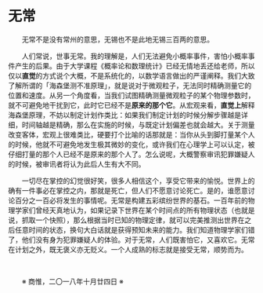 # 无常

&emsp;&emsp;无常不是没有常州的意思，无锡也不是此地无锡三百两的意思。

&emsp;&emsp;人们常说，世事无常。我的理解是，人们无法避免小概率事件，害怕小概率事件产生的后果。由于大学课程《概率论和数理统计》已经无情地丢还给老师，所以仅以**直觉**的方式说个大概，不是系统化的，以数学语言做出的严谨阐释。我们大致了解所谓的「海森堡测不准原理」，就是说对于微观粒子，无法同时精确测量它的位置和速度。从另一个角度看，当我们试图精确测量微观粒子的某个物理参数时，就不可避免地干扰到它，此时它已经不是**原来的那个它**。从宏观来看，**直觉上**解释海森堡原理，不妨以制定计划作类比：如果我们制定计划的时候分解步骤越是详细，时间轴越是精确，那么在实施的时候，与既定计划偏差也就会越大。关于测量改变客体，宏观上很难类比，硬要打个比喻的话那就是：当你从头到脚打量某个人的时候，他就不可避免地发生极其微妙的变化，或许我们在心理学上可以认定，被仔细打量的那个人已经不是原来的那个人了。怎么说呢，大概警察审讯犯罪嫌疑人的时候，被审讯者将认为此后人生有大不同。

&emsp;&emsp;一切尽在掌控的幻觉很好笑，很多人相信这个，享受它带来的愉悦。世界上的确有一件事必在掌控之内，那就是死亡，但人们不愿意讨论死亡。是的，谁愿意讨论百分之一百必将发生的事情呢。无常是构建五彩缤纷世界的基石。一百年前的物理学家们曾经天真地认为，如果记录下世界在某个时间点的所有物理状态（也就是说，抓取一个快照），那么根据当时已知的物理定律，就可以完美推测出世界在之后任意时间的状态，换句大白话就是获得预知未来的能力。我们知道物理学家们错了，他们没有身为犯罪嫌疑人的体验。对于无常，人们既害怕它，又喜欢它。无常在计划之外，既无褒义亦无贬义。一个人成熟的标志就是接受无常，顺势而为。

&emsp;&emsp;

&emsp;&emsp;※ 商惟，二〇一八年十月廿四日 ※